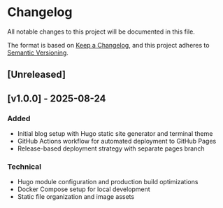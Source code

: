 # Changelog

All notable changes to this project will be documented in this file.

The format is based on [Keep a Changelog](https://keepachangelog.com/en/1.0.0/),
and this project adheres to [Semantic Versioning](https://semver.org/spec/v2.0.0.html).

## [Unreleased]

## [v1.0.0] - 2025-08-24

### Added
- Initial blog setup with Hugo static site generator and terminal theme
- GitHub Actions workflow for automated deployment to GitHub Pages
- Release-based deployment strategy with separate pages branch

### Technical
- Hugo module configuration and production build optimizations
- Docker Compose setup for local development
- Static file organization and image assets 